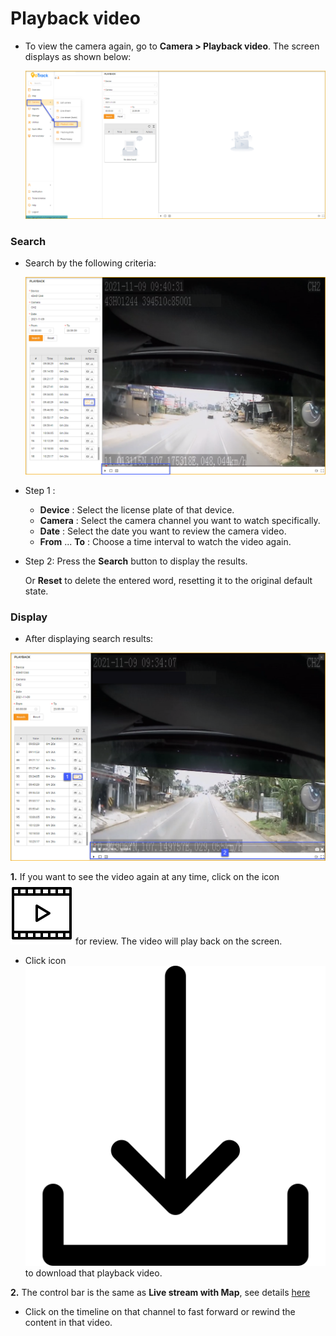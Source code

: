 # Playback video

- To view the camera again, go to **Camera > Playback video**. The screen displays as shown below:

     <span style="display:block;text-align:left">![Manage device ](/docs/assets/images/web-english/livestream/playback-2.png)

### Search

* Search by the following criteria:

  <span style="display:block;text-align:left">![Manage device ](/docs/assets/images/web-english/livestream/playback-search.png)
- Step 1 :
  - **Device** : Select the license plate of that device.
  - **Camera** : Select the camera channel you want to watch specifically.
  - **Date** : Select the date you want to review the camera video.
  - **From** ... **To** : Choose a time interval to watch the video again.

- Step 2: Press the **Search** button to display the results.
    
    Or **Reset** to delete the entered word, resetting it to the original default state.

### Display

* After displaying search results:

 <span style="display:block;text-align:left">![Manage device ](/docs/assets/images/web-english/livestream/playback-tool.png)

**1.** If you want to see the video again at any time, click on the icon 
<span class="icon-left svg-filter-info">![Ok](/docs/assets/images/web-interface/icon/SVG/icons8-video.svg) for review. The video will play back on the screen.
  * Click icon <span class="icon-left svg-filter-info">![Ok](/docs/assets/images/web-interface/icon/SVG/download-svgrepo-com.svg) to download that playback video.

**2.** The control bar is the same as **Live stream with Map**, see details [here](en/modules/web-interface/camera/livestream/#livestream-tool)

* Click on the timeline on that channel to fast forward or rewind the content in that video.